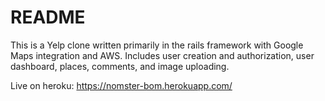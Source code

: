 # README

This is a Yelp clone written primarily in the rails framework with Google Maps integration and AWS. Includes user creation and authorization, user dashboard, places, comments, and image uploading.

Live on heroku:
https://nomster-bom.herokuapp.com/


